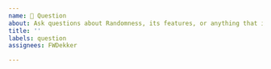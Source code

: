 ```yaml
---
name: 🙋‍ Question
about: Ask questions about Randomness, its features, or anything that is unclear
title: ''
labels: question
assignees: FWDekker

---
```

